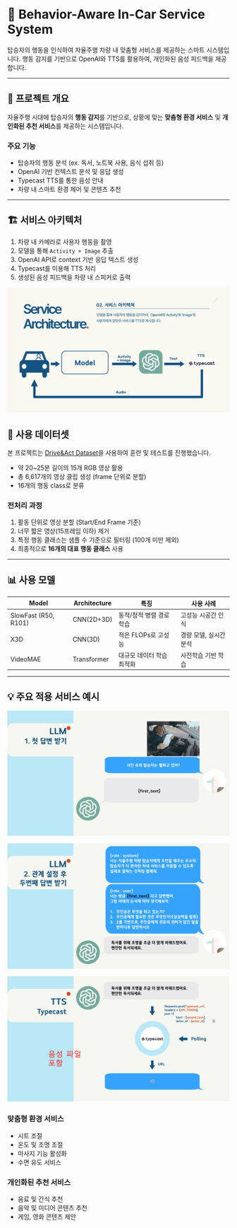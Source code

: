 # 🚗 Behavior-Aware In-Car Service System

탑승자의 행동을 인식하여 자율주행 차량 내 맞춤형 서비스를 제공하는 스마트 시스템입니다. 행동 감지를 기반으로 OpenAI와 TTS를 활용하여, 개인화된 음성 피드백을 제공합니다.

---

## 🧠 프로젝트 개요

자율주행 시대에 탑승자의 **행동 감지**를 기반으로, 상황에 맞는 **맞춤형 환경 서비스** 및 **개인화된 추천 서비스**를 제공하는 시스템입니다.

### 주요 기능
- 탑승자의 행동 분석 (ex. 독서, 노트북 사용, 음식 섭취 등)
- OpenAI 기반 컨텍스트 분석 및 응답 생성
- Typecast TTS를 통한 음성 안내
- 차량 내 스마트 환경 제어 및 콘텐츠 추천

---

## 🏗 서비스 아키텍처

1. 차량 내 카메라로 사용자 행동을 촬영
2. 모델을 통해 `Activity + Image` 추출
3. OpenAI API로 context 기반 응답 텍스트 생성
4. Typecast를 이용해 TTS 처리
5. 생성된 음성 피드백을 차량 내 스피커로 출력

![슬라이드10](img/슬라이드10.PNG)


## 🧾 사용 데이터셋

본 프로젝트는 [Drive&Act Dataset](https://publica.fraunhofer.de/home)을 사용하여 훈련 및 테스트를 진행했습니다.

- 약 20~25분 길이의 15개 RGB 영상 활용
- 총 6,617개의 영상 클립 생성 (frame 단위로 분할)
- 16개의 행동 class로 분류

### 전처리 과정
1. 활동 단위로 영상 분할 (Start/End Frame 기준)
2. 너무 짧은 영상(15프레임 이하) 제거
3. 특정 행동 클래스는 샘플 수 기준으로 필터링 (100개 미만 제외)
4. 최종적으로 **16개의 대표 행동 클래스** 사용

---

## 📊 사용 모델

| Model         | Architecture | 특징 | 사용 사례 |
|---------------|--------------|------|-----------|
| SlowFast (R50, R101) | CNN(2D+3D) | 동적/정적 병렬 경로 학습 | 고성능 시공간 인식 |
| X3D           | CNN(3D)      | 적은 FLOPs로 고성능 | 경량 모델, 실시간 분석 |
| VideoMAE      | Transformer  | 대규모 데이터 학습 최적화 | 사전학습 기반 학습 |

---

## 💡 주요 적용 서비스 예시
![슬라이드20](img/슬라이드20.PNG)

![슬라이드21](img/슬라이드21.PNG)

![슬라이드22](img/슬라이드22.PNG)
### 맞춤형 환경 서비스
- 시트 조절
- 온도 및 조명 조절
- 마사지 기능 활성화
- 수면 유도 서비스

### 개인화된 추천 서비스
- 음료 및 간식 추천
- 음악 및 미디어 콘텐츠 추천
- 게임, 영화 콘텐츠 제안
